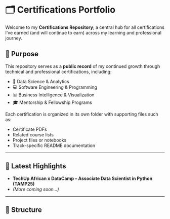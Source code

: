 # 🗂️ Certifications Portfolio

Welcome to my **Certifications Repository**; a central hub for all certifications I’ve earned (and will continue to earn) across my learning and professional journey.

## 🎯 Purpose

This repository serves as a **public record** of my continued growth through technical and professional certifications, including:

- 🧠 Data Science & Analytics
- 💻 Software Engineering & Programming
- 📊 Business Intelligence & Visualization
- 🎓 Mentorship & Fellowship Programs

Each certification is organized in its own folder with supporting files such as:

- Certificate PDFs  
- Related course lists  
- Project files or notebooks  
- Track-specific README documentation  

---

## 🏁 Latest Highlights

- **TechUp African x DataCamp – Associate Data Scientist in Python (TAMP25)**  
- *(More coming soon…)*

---

## 📂 Structure



